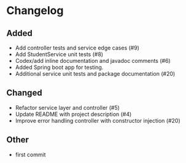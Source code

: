 # Changelog

## Added
- Add controller tests and service edge cases (#9)
- Add StudentService unit tests (#8)
- Codex/add inline documentation and javadoc comments (#6)
- Added Spring boot app for testing.
- Additional service unit tests and package documentation (#20)

## Changed
- Refactor service layer and controller (#5)
- Update README with project description (#4)
- Improve error handling controller with constructor injection (#20)

## Other
- first commit

